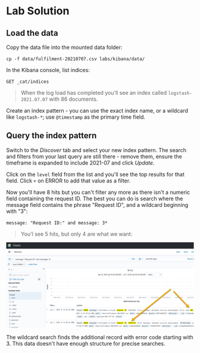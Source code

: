 # Lab Solution

## Load the data

Copy the data file into the mounted data folder:

```
cp -f data/fulfilment-20210707.csv labs/kibana/data/
```

In the Kibana console, list indices:

```
GET _cat/indices
```

> When the log load has completed you'll see an index called `logstash-2021.07.07` with 86 documents.


Create an index pattern - you can use the exact index name, or a wildcard like `logstash-*`; use `@timestamp` as the primary time field.

## Query the index pattern

Switch to the _Discover_ tab and select your new index pattern. The search and filters from your last query are still there - remove them, ensure the timeframe is expanded to include 2021-07 and click _Update_.

Click on the `level` field from the list and you'll see the top results for that field. Click `+` on ERROR to add that value as a filter.

Now you'll have 8 hits but you can't filter any more as there isn't a numeric field containing the request ID. The best you can do is search where the message field contains the phrase "Request ID", and a wildcard beginning with "3":

```
message: "Request ID:" and message: 3*
```

> You'l see 5 hits, but only 4 are what we want:

![](../../img/kibana-lab-solution.png)

The wildcard search finds the additional record with error code starting with 3. This data doesn't have enough structure for precise searches.